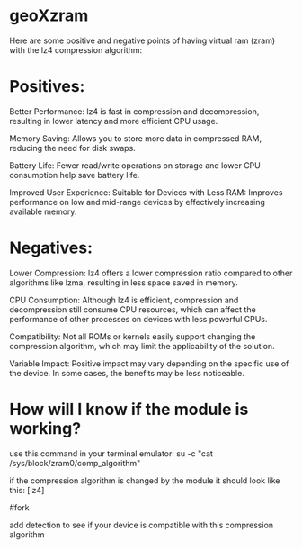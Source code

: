 # geoXzram
Here are some positive and negative points of having virtual ram (zram) with the lz4 compression algorithm:

# Positives:

Better Performance: lz4 is fast in compression and decompression, resulting in lower latency and more efficient CPU usage.

Memory Saving: Allows you to store more data in compressed RAM, reducing the need for disk swaps.

Battery Life: Fewer read/write operations on storage and lower CPU consumption help save battery life.

Improved User Experience: Suitable for Devices with Less RAM: Improves performance on low and mid-range devices by effectively increasing available memory.

# Negatives:

Lower Compression: lz4 offers a lower compression ratio compared to other algorithms like lzma, resulting in less space saved in memory.

CPU Consumption: Although lz4 is efficient, compression and decompression still consume CPU resources, which can affect the performance of other processes on devices with less powerful CPUs.

Compatibility: Not all ROMs or kernels easily support changing the compression algorithm, which may limit the applicability of the solution.

Variable Impact: Positive impact may vary depending on the specific use of the device. In some cases, the benefits may be less noticeable.

# How will I know if the module is working?

use this command in your terminal emulator: su -c "cat /sys/block/zram0/comp_algorithm"

if the compression algorithm is changed by the module it should look like this: [lz4]

#fork 

add detection to see if your device is compatible with this compression algorithm
